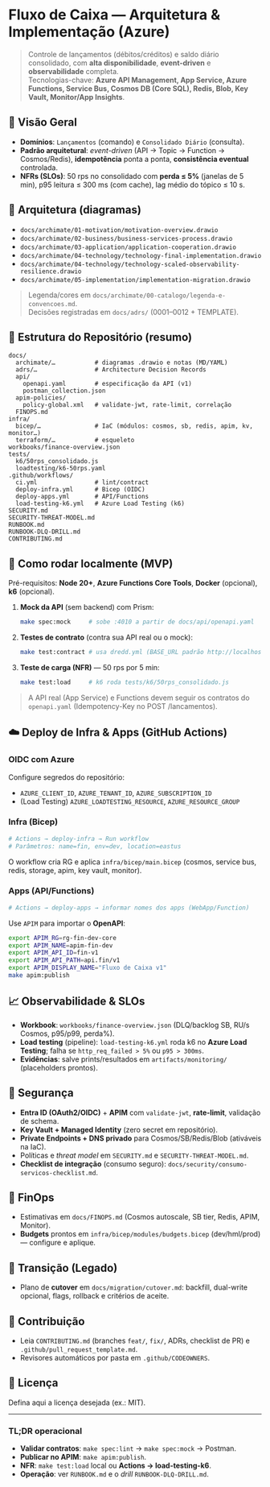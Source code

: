 # Fluxo de Caixa — Arquitetura & Implementação (Azure)

> Controle de lançamentos (débitos/créditos) e saldo diário consolidado, com **alta disponibilidade**, **event-driven** e **observabilidade** completa.  
> Tecnologias-chave: **Azure API Management, App Service, Azure Functions, Service Bus, Cosmos DB (Core SQL), Redis, Blob, Key Vault, Monitor/App Insights**.

## 🔎 Visão Geral
- **Domínios**: `Lançamentos` (comando) e `Consolidado Diário` (consulta).
- **Padrão arquitetural**: *event-driven* (API → Topic → Function → Cosmos/Redis), **idempotência** ponta a ponta, **consistência eventual** controlada.
- **NFRs (SLOs)**: 50 rps no consolidado com **perda ≤ 5%** (janelas de 5 min), p95 leitura ≤ 300 ms (com cache), lag médio do tópico ≤ 10 s.

## 🧭 Arquitetura (diagramas)
- `docs/archimate/01-motivation/motivation-overview.drawio`
- `docs/archimate/02-business/business-services-process.drawio`
- `docs/archimate/03-application/application-cooperation.drawio`
- `docs/archimate/04-technology/technology-final-implementation.drawio`
- `docs/archimate/04-technology/technology-scaled-observability-resilience.drawio`
- `docs/archimate/05-implementation/implementation-migration.drawio`

> Legenda/cores em `docs/archimate/00-catalogo/legenda-e-convencoes.md`.  
> Decisões registradas em `docs/adrs/` (0001–0012 + TEMPLATE).

## 📁 Estrutura do Repositório (resumo)
```
docs/
  archimate/…           # diagramas .drawio e notas (MD/YAML)
  adrs/…                # Architecture Decision Records
  api/
    openapi.yaml        # especificação da API (v1)
    postman_collection.json
  apim-policies/
    policy-global.xml   # validate-jwt, rate-limit, correlação
  FINOPS.md
infra/
  bicep/…               # IaC (módulos: cosmos, sb, redis, apim, kv, monitor…)
  terraform/…           # esqueleto
workbooks/finance-overview.json
tests/
  k6/50rps_consolidado.js
  loadtesting/k6-50rps.yaml
.github/workflows/
  ci.yml                # lint/contract
  deploy-infra.yml      # Bicep (OIDC)
  deploy-apps.yml       # API/Functions
  load-testing-k6.yml   # Azure Load Testing (k6)
SECURITY.md
SECURITY-THREAT-MODEL.md
RUNBOOK.md
RUNBOOK-DLQ-DRILL.md
CONTRIBUTING.md
```

## 🧪 Como rodar localmente (MVP)
Pré-requisitos: **Node 20+**, **Azure Functions Core Tools**, **Docker** (opcional), **k6** (opcional).

1. **Mock da API** (sem backend) com Prism:
   ```bash
   make spec:mock     # sobe :4010 a partir de docs/api/openapi.yaml
   ```
2. **Testes de contrato** (contra sua API real ou o mock):
   ```bash
   make test:contract # usa dredd.yml (BASE_URL padrão http://localhost:3000/api.fin/v1)
   ```
3. **Teste de carga (NFR)** — 50 rps por 5 min:
   ```bash
   make test:load     # k6 roda tests/k6/50rps_consolidado.js
   ```

> A API real (App Service) e Functions devem seguir os contratos do `openapi.yaml` (Idempotency-Key no POST /lancamentos).

## ☁️ Deploy de Infra & Apps (GitHub Actions)
### OIDC com Azure
Configure segredos do repositório:
- `AZURE_CLIENT_ID`, `AZURE_TENANT_ID`, `AZURE_SUBSCRIPTION_ID`
- (Load Testing) `AZURE_LOADTESTING_RESOURCE`, `AZURE_RESOURCE_GROUP`

### Infra (Bicep)
```bash
# Actions → deploy-infra → Run workflow
# Parâmetros: name=fin, env=dev, location=eastus
```
O workflow cria RG e aplica `infra/bicep/main.bicep` (cosmos, service bus, redis, storage, apim, key vault, monitor).

### Apps (API/Functions)
```bash
# Actions → deploy-apps → informar nomes dos apps (WebApp/Function)
```
Use `APIM` para importar o **OpenAPI**:
```bash
export APIM_RG=rg-fin-dev-core
export APIM_NAME=apim-fin-dev
export APIM_API_ID=fin-v1
export APIM_API_PATH=api.fin/v1
export APIM_DISPLAY_NAME="Fluxo de Caixa v1"
make apim:publish
```

## 📈 Observabilidade & SLOs
- **Workbook**: `workbooks/finance-overview.json` (DLQ/backlog SB, RU/s Cosmos, p95/p99, perda%).
- **Load testing** (pipeline): `load-testing-k6.yml` roda k6 no **Azure Load Testing**; falha se `http_req_failed > 5%` ou `p95 > 300ms`.
- **Evidências**: salve prints/resultados em `artifacts/monitoring/` (placeholders prontos).

## 🔐 Segurança
- **Entra ID (OAuth2/OIDC)** + **APIM** com `validate-jwt`, **rate-limit**, validação de schema.
- **Key Vault + Managed Identity** (zero secret em repositório).
- **Private Endpoints + DNS privado** para Cosmos/SB/Redis/Blob (ativáveis na IaC).
- Políticas e *threat model* em `SECURITY.md` e `SECURITY-THREAT-MODEL.md`.
- **Checklist de integração** (consumo seguro): `docs/security/consumo-servicos-checklist.md`.

## 💸 FinOps
- Estimativas em `docs/FINOPS.md` (Cosmos autoscale, SB tier, Redis, APIM, Monitor).
- **Budgets** prontos em `infra/bicep/modules/budgets.bicep` (dev/hml/prod) — configure e aplique.

## 🔄 Transição (Legado)
- Plano de **cutover** em `docs/migration/cutover.md`: backfill, dual-write opcional, flags, rollback e critérios de aceite.

## 🤝 Contribuição
- Leia `CONTRIBUTING.md` (branches `feat/`, `fix/`, ADRs, checklist de PR) e `.github/pull_request_template.md`.
- Revisores automáticos por pasta em `.github/CODEOWNERS`.

## 📜 Licença
Defina aqui a licença desejada (ex.: MIT).

---

### TL;DR operacional
- **Validar contratos**: `make spec:lint` → `make spec:mock` → Postman.  
- **Publicar no APIM**: `make apim:publish`.  
- **NFR**: `make test:load` local ou **Actions → load-testing-k6**.  
- **Operação**: ver `RUNBOOK.md` e o *drill* `RUNBOOK-DLQ-DRILL.md`.
